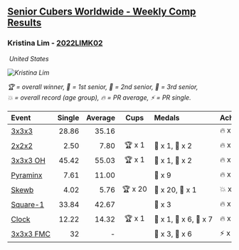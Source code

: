 <style>table {white-space: nowrap;}</style>
<link rel="stylesheet" type="text/css" href="/scw-comp/css/flags.css" />

## [Senior Cubers Worldwide - Weekly Comp Results](/scw-comp/results/)
### Kristina Lim - [2022LIMK02](https://www.worldcubeassociation.org/persons/2022LIMK02)

<i class="flag flag-US" />&nbsp;United States

![Kristina Lim](1670987100.jpg)

<span style="white-space: nowrap;">🏆 = overall winner</span>, <span style="white-space: nowrap;">🥇 = 1st senior</span>, <span style="white-space: nowrap;">🥈 = 2nd senior</span>, <span style="white-space: nowrap;">🥉 = 3rd senior</span>, <span style="white-space: nowrap;">💥 = overall record (age group)</span>, <span style="white-space: nowrap;">🔥 = PR average</span>, <span style="white-space: nowrap;">⚡ = PR single</span>.

| Event | Single | Average | Cups | Medals | Achievements|
| :-- | --: | --: | :--: | :-- | :-- |
| [3x3x3](333.md) | 28.86 | 35.16 |  |  | 🔥 x 5, ⚡ x 5 |
| [2x2x2](222.md) | 2.50 | 7.80 | 🏆 x 1 | 🥇 x 1, 🥉 x 2 | 🔥 x 6, ⚡ x 6 |
| [3x3x3 OH](333oh.md) | 45.42 | 55.03 | 🏆 x 1 | 🥇 x 1, 🥈 x 2 | 🔥 x 2, ⚡ x 2 |
| [Pyraminx](pyram.md) | 7.61 | 11.00 |  | 🥉 x 9 | 🔥 x 1, ⚡ x 3 |
| [Skewb](skewb.md) | 4.02 | 5.76 | 🏆 x 20 | 🥇 x 20, 🥉 x 1 | 💥 x 7, 🔥 x 9, ⚡ x 4 |
| [Square-1](sq1.md) | 33.84 | 42.67 |  | 🥉 x 3 | 🔥 x 3, ⚡ x 3 |
| [Clock](clock.md) | 12.22 | 14.32 | 🏆 x 1 | 🥇 x 1, 🥈 x 6, 🥉 x 7 | 🔥 x 6, ⚡ x 8 |
| [3x3x3 FMC](333fm.md) | 32 | - |  | 🥈 x 3, 🥉 x 6 | ⚡ x 2 |

<!-- Global site tag (gtag.js) - Google Analytics -->
<script async src="https://www.googletagmanager.com/gtag/js?id=UA-86348435-3"></script>
<script>window.dataLayer = window.dataLayer || []; function gtag() {dataLayer.push(arguments);} gtag('js', new Date()); gtag('config', 'UA-86348435-3');</script>
